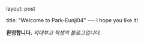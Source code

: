 layout: post

title: "Welcome to Park-Eunji04" --- 
I hope you like it!

**환영합니다.**
*외대부고 학생의 블로그입니다.*
